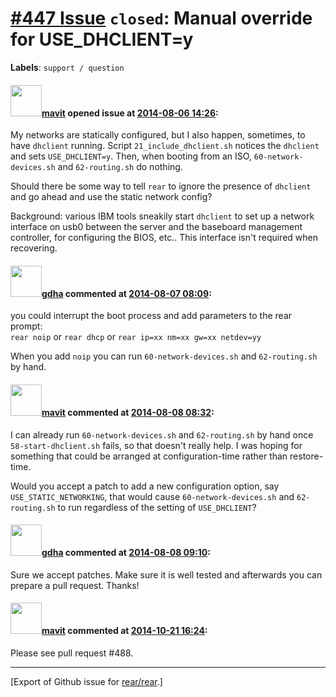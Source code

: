 [\#447 Issue](https://github.com/rear/rear/issues/447) `closed`: Manual override for USE\_DHCLIENT=y
====================================================================================================

**Labels**: `support / question`

#### <img src="https://avatars.githubusercontent.com/u/120296?v=4" width="50">[mavit](https://github.com/mavit) opened issue at [2014-08-06 14:26](https://github.com/rear/rear/issues/447):

My networks are statically configured, but I also happen, sometimes, to
have `dhclient` running. Script `21_include_dhclient.sh` notices the
`dhclient` and sets `USE_DHCLIENT=y`. Then, when booting from an ISO,
`60-network-devices.sh` and `62-routing.sh` do nothing.

Should there be some way to tell `rear` to ignore the presence of
`dhclient` and go ahead and use the static network config?

Background: various IBM tools sneakily start `dhclient` to set up a
network interface on usb0 between the server and the baseboard
management controller, for configuring the BIOS, etc.. This interface
isn't required when recovering.

#### <img src="https://avatars.githubusercontent.com/u/888633?u=cdaeb31efcc0048d3619651aa18dd4b76e636b21&v=4" width="50">[gdha](https://github.com/gdha) commented at [2014-08-07 08:09](https://github.com/rear/rear/issues/447#issuecomment-51442822):

you could interrupt the boot process and add parameters to the rear
prompt:  
`rear noip` or `rear dhcp` or `rear ip=xx nm=xx gw=xx netdev=yy`

When you add `noip` you can run `60-network-devices.sh` and
`62-routing.sh` by hand.

#### <img src="https://avatars.githubusercontent.com/u/120296?v=4" width="50">[mavit](https://github.com/mavit) commented at [2014-08-08 08:32](https://github.com/rear/rear/issues/447#issuecomment-51576122):

I can already run `60-network-devices.sh` and `62-routing.sh` by hand
once `58-start-dhclient.sh` fails, so that doesn't really help. I was
hoping for something that could be arranged at configuration-time rather
than restore-time.

Would you accept a patch to add a new configuration option, say
`USE_STATIC_NETWORKING`, that would cause `60-network-devices.sh` and
`62-routing.sh` to run regardless of the setting of `USE_DHCLIENT`?

#### <img src="https://avatars.githubusercontent.com/u/888633?u=cdaeb31efcc0048d3619651aa18dd4b76e636b21&v=4" width="50">[gdha](https://github.com/gdha) commented at [2014-08-08 09:10](https://github.com/rear/rear/issues/447#issuecomment-51579366):

Sure we accept patches. Make sure it is well tested and afterwards you
can prepare a pull request. Thanks!

#### <img src="https://avatars.githubusercontent.com/u/120296?v=4" width="50">[mavit](https://github.com/mavit) commented at [2014-10-21 16:24](https://github.com/rear/rear/issues/447#issuecomment-59955576):

Please see pull request \#488.

------------------------------------------------------------------------

\[Export of Github issue for
[rear/rear](https://github.com/rear/rear).\]
